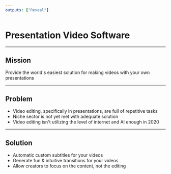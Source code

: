 ```yaml
---
outputs: ["Reveal"]
---
```


# Presentation Video Software

---

## Mission

Provide the world's easiest solution for making videos with your own presentations

---

## Problem

- Video editing, specifically in presentations, are full of repetitive tasks
- Niche sector is not yet met with adequate solution
- Video editing isn't utilizing the level of internet and AI enough in 2020

---

## Solution

- Automatic custom subtitles for your videos
- Generate fun & intuitive transitions for your videos
- Allow creators to focus on the content, not the editing

